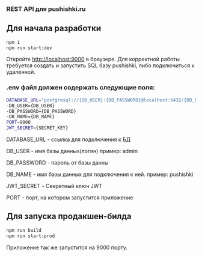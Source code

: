 ### REST API для pushishki.ru

## Для начала разработки

```bash
npm i
npm run start:dev
```

Откройте [http://localhost:9000](http://localhost:9000) в браузере. Для корректной работы требуется создать и запустить SQL базу pushishki, либо подключиться к удаленной.

### .env файл должен содержать следующие поля:

```bash
DATABASE_URL="postgresql://{DB_USER}:{DB_PASSWORD}@localhost:5432/{DB_NAME}?schema=public"
-DB_USER={DB_USER}
-DB_PASSWORD={DB_PASSWORD}
-DB_NAME={DB_NAME}
PORT=9000
JWT_SECRET={SECRET_KEY}
```

DATABASE_URL - ссылка для подключения к БД

DB_USER - имя базы данных(логин) пример: admin

DB_PASSWORD - пароль от базы данны

DB_NAME - имя базы данных для подключения к ней. пример: pushishki

JWT_SECRET - Секретный ключ JWT

PORT - порт, на котором запустится приложение

## Для запуска продакшен-билда

```bash
npm run build
npm run start:prod
```

Приложение так же запустится на 9000 порту.
